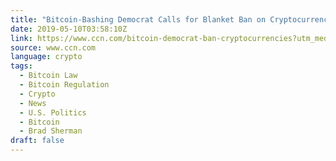 ```yaml
---
title: "Bitcoin-Bashing Democrat Calls for Blanket Ban on Cryptocurrencies"
date: 2019-05-10T03:58:10Z
link: https://www.ccn.com/bitcoin-democrat-ban-cryptocurrencies?utm_medium=RSS&utm_source=news.12bit.vn
source: www.ccn.com
language: crypto
tags:
  - Bitcoin Law
  - Bitcoin Regulation
  - Crypto
  - News
  - U.S. Politics
  - Bitcoin
  - Brad Sherman
draft: false
---
```


